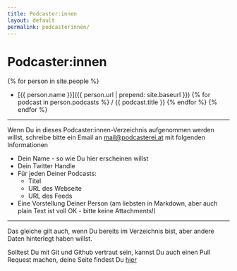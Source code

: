 ```yaml
---
title: Podcaster:innen
layout: default
permalink: podcasterinnen/
---
```


# Podcaster:innen


{% for person in site.people %}
* [{{ person.name }}]({{ person.url | prepend: site.baseurl }})
  {% for podcast in person.podcasts %} / {{ podcast.title }} {% endfor %}
{% endfor %}

<hr/>

Wenn Du in dieses Podcaster:innen-Verzeichnis aufgenommen werden willst, schreibe bitte ein Email an
<mail@podcasterei.at> mit folgenden Informationen

* Dein Name - so wie Du hier erscheinen willst
* Dein Twitter Handle
* Für jeden Deiner Podcasts:
  * Titel
  * URL des Webseite
  * URL des Feeds
* Eine Vorstellung Deiner Person (am liebsten in Markdown, aber auch plain Text ist voll OK -
  bitte keine Attachments!)

<hr/>

Das gleiche gilt auch, wenn Du bereits im Verzeichnis bist, aber andere Daten hinterlegt haben willst.

Solltest Du mit Git und Github vertraut sein, kannst Du auch einen Pull Request machen, deine Seite
findest Du [hier](https://github.com/podcasterei/website-quellcode/tree/master/_people)